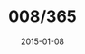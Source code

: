 ---
title:  "008/365"
date:   2015-01-08
thumbnail-path: "thumbnails/thumbnail-8.jpg"
full-path: "full-size/full-size-8.jpg"
short-description: ""
---